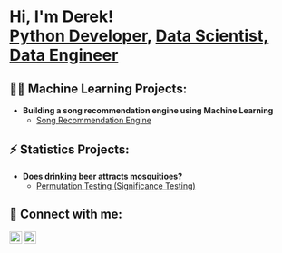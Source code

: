 <h1>Hi, I'm Derek! <br/><a href="https://github.com/drkwwh21">Python Developer</a>, <a href="https://www.linkedin.com/in/drkwwh21/">Data Scientist, Data Engineer</a>

<h2>👨‍💻 Machine Learning Projects:</h2>

- <b>Building a song recommendation engine using Machine Learning</b>
  - [Song Recommendation Engine](https://github.com/drkwwh21/SongRecommendationEngine)

<h2>⚡ Statistics Projects:</h2>

- <b>Does drinking beer attracts mosquitioes?</b>
  - [Permutation Testing (Significance Testing)](https://github.com/drkwwh21/PermutationTesting)
 
<h2> 🤳 Connect with me:</h2>

[<img align="left" alt="JoshMadakor | LinkedIn" width="22px" src="https://cdn.jsdelivr.net/npm/simple-icons@v3/icons/linkedin.svg" />][linkedin]
[<img align="left" alt="JoshMadakor | Instagram" width="22px" src="https://cdn.jsdelivr.net/npm/simple-icons@v3/icons/instagram.svg" />][instagram]

[instagram]: https://www.instagram.com/derekwwh/
[linkedin]: https://www.linkedin.com/in/drkwwh21/

<!--
**joshmadakor1/joshmadakor1** is a ✨ _special_ ✨ repository because its `README.md` (this file) appears on your GitHub profile.

Here are some ideas to get you started:

- 🔭 I’m currently working on ...
- 🌱 I’m currently learning ...
- 👯 I’m looking to collaborate on ...
- 🤔 I’m looking for help with ...
- 💬 Ask me about ...
- 📫 How to reach me: ...
- 😄 Pronouns: ...
- ⚡ Fun fact: ...
-->

